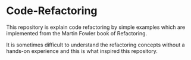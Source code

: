 # Code-Refactoring

This repository is explain code refactoring by simple examples which are implemented from the Martin Fowler book of Refactoring.

It is sometimes difficult to understand the refactoring concepts without a hands-on experience and this is what inspired this repository.
